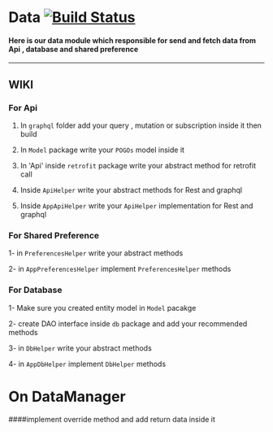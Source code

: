 # Data [![Build Status](https://travis-ci.org/joemccann/dillinger.svg?branch=master)](https://travis-ci.org/joemccann/dillinger)
#### Here is our data module which responsible for send and fetch data from Api , database and shared preference

------------

## WIKI

### For Api

1. In `graphql` folder add your query , mutation or subscription inside it then build

2. In `Model` package write your `POGOs` model inside it

3. In 'Api' inside `retrofit` package write your abstract method for retrofit call

4. Inside `ApiHelper` write your abstract methods for Rest and graphql

5. Inside `AppApiHelper` write your `ApiHelper`  implementation for Rest and graphql

### For Shared Preference

1- in `PreferencesHelper` write your abstract methods

2- in `AppPreferencesHelper` implement `PreferencesHelper` methods

### For Database

1- Make sure you created entity model  in `Model` pacakge

2- create DAO interface inside `db` package and add your recommended methods

3- in `DbHelper` write your abstract methods

4- in `AppDbHelper` implement `DbHelper` methods



# On DataManager
   ####implement override method and add return data inside it